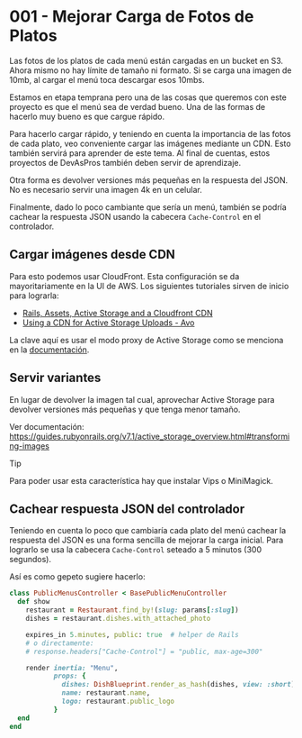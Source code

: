 # 001 - Mejorar Carga de Fotos de Platos

Las fotos de los platos de cada menú están cargadas en un bucket en S3. Ahora mismo no hay límite de tamaño ni formato. Si se carga una imagen de 10mb, al cargar el menú toca descargar esos 10mbs.

Estamos en etapa temprana pero una de las cosas que queremos con este proyecto es que el menú sea de verdad bueno. Una de las formas de hacerlo muy bueno es que cargue rápido.

Para hacerlo cargar rápido, y teniendo en cuenta la importancia de las fotos de cada plato, veo conveniente cargar las imágenes mediante un CDN. Esto también servirá para aprender de este tema. Al final de cuentas, estos proyectos de DevAsPros también deben servir de aprendizaje.

Otra forma es devolver versiones más pequeñas en la respuesta del JSON. No es necesario servir una imagen 4k en un celular.

Finalmente, dado lo poco cambiante que sería un menú, también se podría cachear la respuesta JSON usando la cabecera `Cache-Control` en el controlador.

## Cargar imágenes desde CDN

Para esto podemos usar CloudFront. Esta configuración se da mayoritariamente en la UI de AWS. Los siguientes tutoriales sirven de inicio para lograrla:

- [Rails, Assets, Active Storage and a Cloudfront CDN](https://headey.net/rails-assets-active-storage-and-a-cloudfront-cdn)
- [Using a CDN for Active Storage Uploads - Avo](https://avohq.io/blog/cdn-for-active-storage-uploads)

La clave aquí es usar el modo proxy de Active Storage como se menciona en la [documentación](https://guides.rubyonrails.org/v7.1/active_storage_overview.html#putting-a-cdn-in-front-of-active-storage).

## Servir variantes 

En lugar de devolver la imagen tal cual, aprovechar Active Storage para devolver versiones más pequeñas y que tenga menor tamaño.

Ver documentación: https://guides.rubyonrails.org/v7.1/active_storage_overview.html#transforming-images

> [!Tip]
> Para poder usar esta característica hay que instalar Vips o MiniMagick.

## Cachear respuesta JSON del controlador

Teniendo en cuenta lo poco que cambiaría cada plato del menú cachear la respuesta del JSON es una forma sencilla de mejorar la carga inicial. Para lograrlo se usa la cabecera `Cache-Control` seteado a 5 minutos (300 segundos).

Así es como gepeto sugiere hacerlo:
```ruby
class PublicMenusController < BasePublicMenuController
  def show
    restaurant = Restaurant.find_by!(slug: params[:slug])
    dishes = restaurant.dishes.with_attached_photo

    expires_in 5.minutes, public: true  # helper de Rails
    # o directamente:
    # response.headers["Cache-Control"] = "public, max-age=300"

    render inertia: "Menu",
           props: {
             dishes: DishBlueprint.render_as_hash(dishes, view: :short),
             name: restaurant.name,
             logo: restaurant.public_logo
           }
  end
end
```